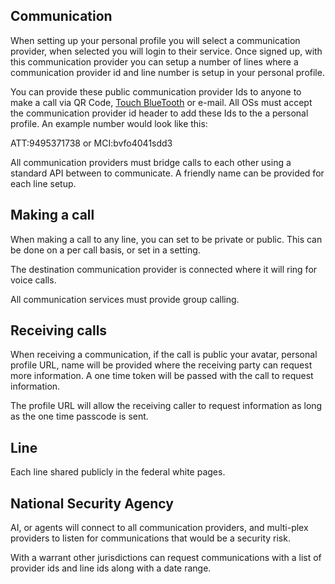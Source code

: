 ## Communication

When setting up your personal profile you will select a communication provider, when selected you will login to their service. Once signed up, with this communication provider you can setup a number of lines where a communication provider id and line number is setup in your personal profile.

You can provide these public communication provider Ids to anyone to make a call via QR Code, [Touch BlueTooth](/touch-bluetooth/) or e-mail. All OSs must accept the communication provider id header to add these Ids to the a personal profile. An example number would look like this:

ATT:9495371738 or
MCI:bvfo4041sdd3

All communication providers must bridge calls to each other using a standard API between to communicate. A friendly name can be provided for each line setup.

## Making a call

When making a call to any line, you can set to be private or public. This can be done on a per call basis, or set in a setting.

The destination communication provider is connected where it will ring for voice calls.

All communication services must provide group calling.

## Receiving calls

When receiving a communication, if the call is public your avatar, personal profile URL, name will be provided where the receiving party can request more information. A one time token will be passed with the call to request information.

The profile URL will allow the receiving caller to request information as long as the one time passcode is sent.

## Line

Each line shared publicly in the federal white pages.

## National Security Agency

AI, or agents will connect to all communication providers, and multi-plex providers to listen for communications that would be a security risk.

With a warrant other jurisdictions can request communications with a list of provider ids and line ids along with a date range.
